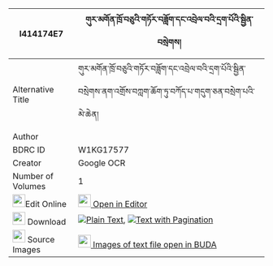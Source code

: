 |I414174E7|གུར་མགོན་ཁྲོ་བཅུའི་གཏོར་བཟློག་དང་འབྲེལ་བའི་དྲག་པོའི་སྦྱིན་བསྲེགས། 
| --- | --- 
|Alternative Title |གུར་མགོན་ཁྲོ་བཅུའི་གཏོར་བཟློག་དང་འབྲེལ་བའི་དྲག་པོའི་སྦྱིན་བསྲེགས་ནག་འགྲོས་བཀླག་ཆོག་ཏུ་བཀོད་པ་གདུག་ཅན་བསྲེག་པའི་མེ་ཆེན།
|Author | 
|BDRC ID | W1KG17577
|Creator | Google OCR
|Number of Volumes| 1
|<img width="25" src="https://img.icons8.com/color/25/000000/edit-property.png">Edit Online| [<img width="25" src="https://avatars.githubusercontent.com/u/45091458?s=200&v=4"> Open in Editor](http://editor.openpecha.org/I414174E7)
|<img width="25" src="https://img.icons8.com/fluent/48/000000/download-2.png"/>  Download | [![](https://img.icons8.com/color/20/000000/txt.png)Plain Text](https://github.com/Openpecha/I414174E7/releases/download/v1/gur_gon_tro_chu_i_to_plain_I414174E7.zip), [![](https://img.icons8.com/color/20/000000/txt.png)Text with Pagination](https://github.com/Openpecha/I414174E7/releases/download/v1/gur_gon_tro_chu_i_to_pages_I414174E7.zip)
|<img width="25" src="https://img.icons8.com/plasticine/100/000000/pictures-folder.png"/>  Source Images | [<img width="25" src="https://library.bdrc.io/icons/BUDA-small.svg"> Images of text file open in BUDA](https://library.bdrc.io/show/bdr:W1KG17577)